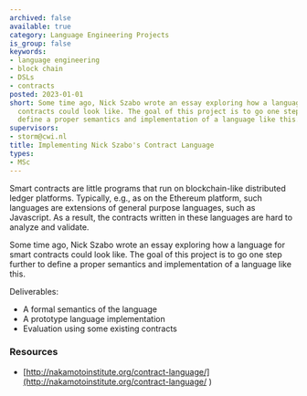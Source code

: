 ```yaml
---
archived: false
available: true
category: Language Engineering Projects
is_group: false
keywords:
- language engineering
- block chain
- DSLs
- contracts
posted: 2023-01-01
short: Some time ago, Nick Szabo wrote an essay exploring how a language for smart
  contracts could look like. The goal of this project is to go one step further to
  define a proper semantics and implementation of a language like this.
supervisors:
- storm@cwi.nl
title: Implementing Nick Szabo's Contract Language
types:
- MSc
---
```


Smart contracts are little programs that run on blockchain-like distributed ledger platforms. Typically, e.g., as on the Ethereum platform, such languages are extensions of general purpose languages, such as Javascript. As a result, the contracts written in these languages are hard to analyze and validate.

Some time ago, Nick Szabo wrote an essay exploring how a language for smart contracts could look like. The goal of this project is to go one step further to define a proper semantics and implementation of a language like this.

Deliverables:

- A formal semantics of the language
- A prototype language implementation
- Evaluation using some existing contracts

### Resources

- [http://nakamotoinstitute.org/contract-language/](http://nakamotoinstitute.org/contract-language/ )
